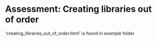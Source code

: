 Assessment: Creating libraries out of order
============================================

'creating_libraries_out_of_order.html' is found in example folder
